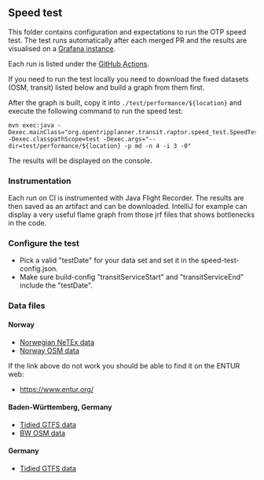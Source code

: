 ## Speed test

This folder contains configuration and expectations to run the OTP speed test. The test runs 
automatically after each merged PR and the results are visualised on a [Grafana instance](https://otp-performance.leonard.io).

Each run is listed under the [GitHub Actions](https://github.com/opentripplanner/OpenTripPlanner/actions/workflows/performance-test.yml). 

If you need to run the test locally you
need to download the fixed datasets (OSM, transit) listed below and build a graph from them first.

After the graph is built, copy it into `./test/performance/${location}` and execute the following
command to run the speed test:

```
mvn exec:java -Dexec.mainClass="org.opentripplanner.transit.raptor.speed_test.SpeedTest" -Dexec.classpathScope=test -Dexec.args="--dir=test/performance/${location} -p md -n 4 -i 3 -0"
```

The results will be displayed on the console.

### Instrumentation

Each run on CI is instrumented with Java Flight Recorder. The results are then saved as an artifact
and can be downloaded. IntelliJ for example can display a very useful flame graph from those jrf files
that shows bottlenecks in the code.

### Configure the test

- Pick a valid "testDate" for your data set and set it in the speed-test-config.json.
- Make sure build-config "transitServiceStart" and "transitServiceEnd" include the "testDate".

### Data files

#### Norway

- [Norwegian NeTEx data](https://leonard.io/otp/rb_norway-aggregated-netex-2021-12-11.zip)
- [Norway OSM data](https://download.geofabrik.de/europe/norway-210101.osm.pbf)

If the link above do not work you should be able to find it on the ENTUR web:

- https://www.entur.org/

#### Baden-Württemberg, Germany

- [Tidied GTFS data](https://leonard.io/otp/baden-wuerttemberg-2022-07-25.gtfs.tidy.zip)
- [BW OSM data](https://download.geofabrik.de/europe/germany/baden-wuerttemberg-220101.osm.pbf)
 
#### Germany

- [Tidied GTFS data](https://otp-performance.leonard.io/data/germany/germany-2022-08-23.tidy.gtfs.zip)
